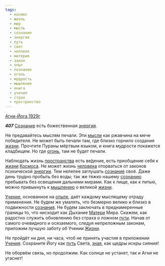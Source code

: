 ```yaml
---
tags:
  - космос
  - жизнь
  - мир
  - мысль
  - сознание
  - энергия
  - путь
  - свет
  - человек
  - материя
  - закон
  - опыт
  - познание
  - огонь
  - мудрость
  - мышление
  - книга
  - учение
  - страх
  - пространство
---
```


[Агни-Йога 1929г](/agni/1929)

___407___
[Сознание](/tag/#[сознание](/tag/#сознание)) есть божественная [энергия](/tag/#энергия).   

Не предавайтесь мыслям печали. Эти [мысли](/tag/#мысль) как ржавчина на мече победителя. Не может быть печали там, где близко горнило создания [жизни](/tag/#жизнь). Прочтите Пураны мёртвым языком, и книга мудрости покажется кладбищем. Но где [огонь](/tag/#огонь), там не будет печали.   

Наблюдать жизнь [пространства](/tag/#пространство) есть ве́дение, есть приобщение себя к [жизни](/tag/#жизнь) [Космоса](/tag/#космос). Не может жизнь [человека](/tag/#человек) оторваться от законов психической [энергии](/tag/#энергия). Тем нелепее заглушать [сознание](/tag/#сознание) своё. Даже день трудно пробыть без воды; так же тяжко нашему [сознанию](/tag/#сознание) пребывать без освещения дальними мирами. Как к пище, как к питью, можно привыкнуть к [мышлению](/tag/#мышление) о великой [жизни](/tag/#жизнь).   

[Учение](/tag/#учение), основанное на [опыте](/tag/#опыт), даёт каждому мыслящему отраду применения. Не будем же умалять, что безмерно велико и близко в подвижности [сознания](/tag/#сознание). Не будем заключать в преднамеренные границы то, что нисходит как Дыхание [Матери](/tag/#материя) Мира. Скажем, как радостно служить обновлению без страха о ложном [пути](/tag/#[путь](/tag/#путь)). Начав от самого очевидного и осязаемого, следуя непреложным законам, приложим лучшую заботу об Учении [Жизни](/tag/#жизнь).   

Не пройдёт ни дня, ни часа, чтоб не принять участия в приложении [Учения](/tag/#учение). Сохраните Йогу как [путь](/tag/#путь) Света, [зная](/tag/#познание), как щедры искры сияния!   

Не оборвём связь, но продолжим. Как солнце не устанет, так и Агни не угаснет!